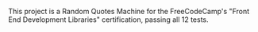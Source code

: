 This project is a Random Quotes Machine for the FreeCodeCamp's "Front End Development Libraries" certification, passing all 12 tests.